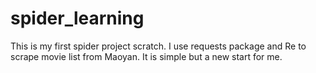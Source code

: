 # spider_learning
This is my first spider project scratch. I use requests package and Re to scrape movie list from Maoyan. It is simple but a new start for me.
